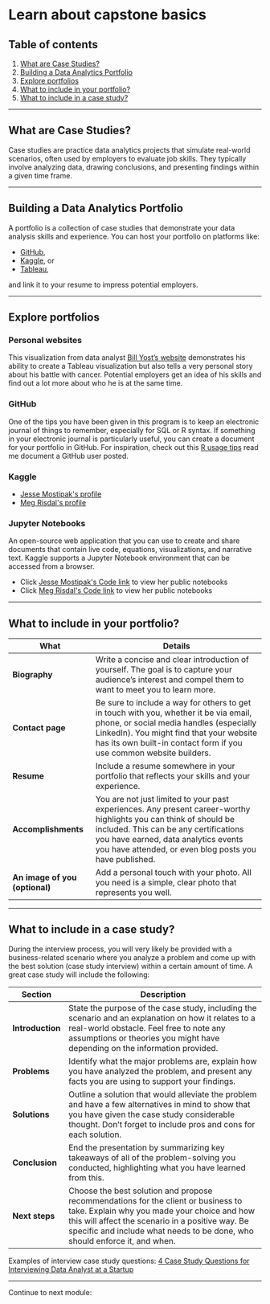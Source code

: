 # Learn about capstone basics

## Table of contents

1. [What are Case Studies?](#what-are-case-studies)
2. [Building a Data Analytics Portfolio](#building-a-data-analytics-portfolio)
3. [Explore portfolios](#explore-portfolios)
4. [What to include in your portfolio?](#what-to-include-in-your-portfolio)
5. [What to include in a case study?](#what-to-include-in-a-case-study)

---

## What are Case Studies?

Case studies are practice data analytics projects that simulate real-world scenarios, often used by employers to evaluate job skills.
They typically involve analyzing data, drawing conclusions, and presenting findings within a given time frame.

---

## Building a Data Analytics Portfolio

A portfolio is a collection of case studies that demonstrate your data analysis skills and experience. You can host your portfolio on platforms like:

- [GitHub](https://github.com/),
- [Kaggle](https://www.kaggle.com/), or
- [Tableau](https://www.tableau.com/),

and link it to your resume to impress potential employers.

---

## Explore portfolios

### Personal websites

This visualization from data analyst [Bill Yost’s website](https://www.billyost.net/) demonstrates his ability to create a Tableau visualization but also tells a very personal story about his battle with cancer. Potential employers get an idea of his skills and find out a lot more about who he is at the same time.

### GitHub

One of the tips you have been given in this program is to keep an electronic journal of things to remember, especially for SQL or R syntax. If something in your electronic journal is particularly useful, you can create a document for your portfolio in GitHub. For inspiration, check out this [R usage tips](https://github.com/erikaduan/R-tips/blob/master/README.md) read me document a GitHub user posted.

### Kaggle

- [Jesse Mostipak's profile](https://www.kaggle.com/jessemostipak)
- [Meg Risdal's profile](https://www.kaggle.com/mrisdal)

### Jupyter Notebooks

An open-source web application that you can use to create and share documents that contain live code, equations, visualizations, and narrative text. Kaggle supports a Jupyter Notebook environment that can be accessed from a browser.

- Click [Jesse Mostipak's Code link](https://www.kaggle.com/jessemostipak/code) to view her public notebooks
- Click [Meg Risdal's Code link](https://www.kaggle.com/mrisdal/code) to view her public notebooks

---

## What to include in your portfolio?

| What | Details |
| --- | --- |
| **Biography** | Write a concise and clear introduction of yourself. The goal is to capture your audience’s interest and compel them to want to meet you to learn more. |
| **Contact page** | Be sure to include a way for others to get in touch with you, whether it be via email, phone, or social media handles (especially LinkedIn). You might find that your website has its own built-in contact form if you use common website builders. |
| **Resume** | Include a resume somewhere in your portfolio that reflects your skills and your experience. |
| **Accomplishments** | You are not just limited to your past experiences. Any present career-worthy highlights you can think of should be included. This can be any certifications you have earned, data analytics events you have attended, or even blog posts you have published. |
| **An image of you (optional)** | Add a personal touch with your photo. All you need is a simple, clear photo that represents you well. |

---

## What to include in a case study?

During the interview process, you will very likely be provided with a business-related scenario where you analyze a problem and come up with the best solution (case study interview) within a certain amount of time. A great case study will include the following:

| Section | Description |
| --- | --- |
| **Introduction** | State the purpose of the case study, including the scenario and an explanation on how it relates to a real-world obstacle. Feel free to note any assumptions or theories you might have depending on the information provided. |
| **Problems** | Identify what the major problems are, explain how you have analyzed the problem, and present any facts you are using to support your findings. |
| **Solutions** | Outline a solution that would alleviate the problem and have a few alternatives in mind to show that you have given the case study considerable thought. Don’t forget to include pros and cons for each solution. |
| **Conclusion** | End the presentation by summarizing key takeaways of all of the problem-solving you conducted, highlighting what you have learned from this. |
| **Next steps** | Choose the best solution and propose recommendations for the client or business to take. Explain why you made your choice and how this will affect the scenario in a positive way. Be specific and include what needs to be done, who should enforce it, and when. |

Examples of interview case study questions: [4 Case Study Questions for Interviewing Data Analyst at a Startup](https://www.holistics.io/blog/startup-data-analyst-interview-case-studies/)

---

Continue to next module:
